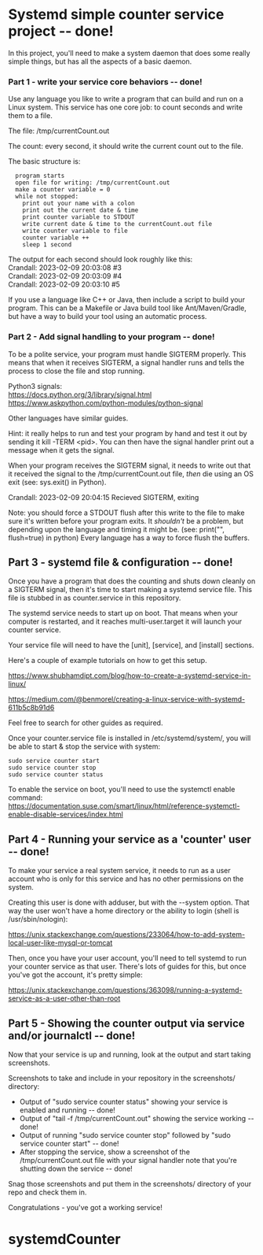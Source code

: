 # Systemd simple counter service project -- done!

In this project, you'll need to make a system daemon that does some really simple things, but has all the aspects of a basic daemon.

### Part 1 - write your service core behaviors -- done!

Use any language you like to write a program that can build and run on a Linux system. This service has one core job: to count seconds and write them to a file.

The file: /tmp/currentCount.out

The count: every second, it should write the current count out to the file.

The basic structure is:  
```
  program starts  
  open file for writing: /tmp/currentCount.out  
  make a counter variable = 0  
  while not stopped:  
    print out your name with a colon
    print out the current date & time  
    print counter variable to STDOUT  
    write current date & time to the currentCount.out file
    write counter variable to file  
    counter variable ++  
    sleep 1 second  
```

The output for each second should look roughly like this:  
Crandall: 2023-02-09 20:03:08 #3  
Crandall: 2023-02-09 20:03:09 #4  
Crandall: 2023-02-09 20:03:10 #5  

If you use a language like C++ or Java, then include a script to build your program. This can be a Makefile or Java build tool like Ant/Maven/Gradle, but have a way to build your tool using an automatic process.

### Part 2 - Add signal handling to your program -- done!

To be a polite service, your program must handle SIGTERM properly. This means that when it receives SIGTERM, a signal handler runs and tells the process to close the file and stop running.

Python3 signals:  
  https://docs.python.org/3/library/signal.html  
  https://www.askpython.com/python-modules/python-signal

Other languages have similar guides.

Hint: it really helps to run and test your program by hand and test it out by sending it kill -TERM \<pid>. You can then have the signal handler print out a message when it gets the signal. 

When your program receives the SIGTERM signal, it needs to write out that it received the signal to the /tmp/currentCount.out file, *then* die using an OS exit (see: sys.exit() in Python).

Crandall: 2023-02-09 20:04:15 Recieved SIGTERM, exiting

Note: you should force a STDOUT flush after this write to the file to make sure it's written before your program exits. It *shouldn't* be a problem, but depending upon the language and timing it might be.
(see:  print("", flush=true) in python)
Every language has a way to force flush the buffers.


## Part 3 - systemd file & configuration -- done!

Once you have a program that does the counting and shuts down cleanly on a SIGTERM signal, then it's time to start making a systemd service file. This file is stubbed in as counter.service in this repository.

The systemd service needs to start up on boot. That means when your computer is restarted, and it reaches multi-user.target it will launch your counter service.

Your service file will need to have the [unit], [service], and [install] sections.

Here's a couple of example tutorials on how to get this setup.

https://www.shubhamdipt.com/blog/how-to-create-a-systemd-service-in-linux/

https://medium.com/@benmorel/creating-a-linux-service-with-systemd-611b5c8b91d6

Feel free to search for other guides as required.

Once your counter.service file is installed in /etc/systemd/system/, you will be able to start & stop the service with system:  

```
sudo service counter start  
sudo service counter stop  
sudo service counter status  
```

To enable the service on boot, you'll need to use the systemctl enable command:  
https://documentation.suse.com/smart/linux/html/reference-systemctl-enable-disable-services/index.html


## Part 4 - Running your service as a 'counter' user -- done!

To make your service a real system service, it needs to run as a user account who is only for this service and has no other permissions on the system.

Creating this user is done with adduser, but with the --system option. That way the user won't have a home directory or the ability to login (shell is /usr/sbin/nologin):

https://unix.stackexchange.com/questions/233064/how-to-add-system-local-user-like-mysql-or-tomcat

Then, once you have your user account, you'll need to tell systemd to run your counter service as that user. There's lots of guides for this, but once you've got the account, it's pretty simple:

https://unix.stackexchange.com/questions/363098/running-a-systemd-service-as-a-user-other-than-root


## Part 5 - Showing the counter output via service and/or journalctl -- done!

Now that your service is up and running, look at the output and start taking screenshots.

Screenshots to take and include in your repository in the screenshots/ directory:

* Output of "sudo service counter status" showing your service is enabled and running -- done!
* Output of "tail -f /tmp/currentCount.out" showing the service working -- done!
* Output of running "sudo service counter stop" followed by "sudo service counter start" -- done!
* After stopping the service, show a screenshot of the /tmp/currentCount.out file with your signal handler note that you're shutting down the service -- done!

Snag those screenshots and put them in the screenshots/ directory of your repo and check them in.

Congratulations - you've got a working service!
# systemdCounter

